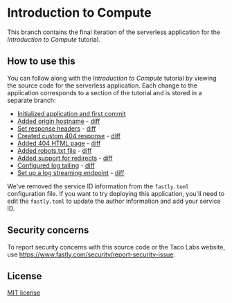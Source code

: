 # Introduction to Compute

This branch contains the final iteration of the serverless application for the *Introduction to Compute* tutorial.

## How to use this

You can follow along with the *Introduction to Compute* tutorial by viewing the source code for the serverless application. Each change to the application corresponds to a section of the tutorial and is stored in a separate branch:

- [Initialized application and first commit](https://github.com/fastly/tacolabs/tree/fastly-compute-1)
- [Added origin hostname](https://github.com/fastly/tacolabs/tree/fastly-compute-2) - [diff](https://github.com/fastly/tacolabs/commit/189e46938f4ec8c852c02d10b0045e8fed500eff)
- [Set response headers](https://github.com/fastly/tacolabs/tree/fastly-compute-3) - [diff](https://github.com/fastly/tacolabs/commit/9f72ede4de4fe4207797802e719b2a0ca8777535)
- [Created custom 404 response](https://github.com/fastly/tacolabs/tree/fastly-compute-4) - [diff](https://github.com/fastly/tacolabs/commit/19f38fb34951ba0e88dbc089c06439f3a55f8eca)
- [Added 404 HTML page](https://github.com/fastly/tacolabs/tree/fastly-compute-5) - [diff](https://github.com/fastly/tacolabs/commit/4b841ab3e2a04fb4a4f1faac381e4b98c4726695)
- [Added robots.txt file](https://github.com/fastly/tacolabs/tree/fastly-compute-6) - [diff](https://github.com/fastly/tacolabs/commit/39c5cc1d4cda30fff2bff19a182132ae610f298d)
- [Added support for redirects](https://github.com/fastly/tacolabs/tree/fastly-compute-7) - [diff](https://github.com/fastly/tacolabs/commit/44deb1c56ed58dc371fba81e3237fedb92881ee9)
- [Configured log tailing](https://github.com/fastly/tacolabs/tree/fastly-compute-8) - [diff](https://github.com/fastly/tacolabs/commit/ba41891a20d7cb661a3310307665cace4dfeb1eb)
- [Set up a log streaming endpoint](https://github.com/fastly/tacolabs/tree/fastly-compute-9) - [diff](https://github.com/fastly/tacolabs/commit/153a0abc40fbcfb7492c857ec0c3328163c3c0b3)

We've removed the service ID information from the `fastly.toml` configuration file. If you want to try deploying this application, you'll need to edit the `fastly.toml` to update the author information and add your service ID.

## Security concerns

To report security concerns with this source code or the Taco Labs website, use https://www.fastly.com/security/report-security-issue.

## License

[MIT license](/LICENSE)
